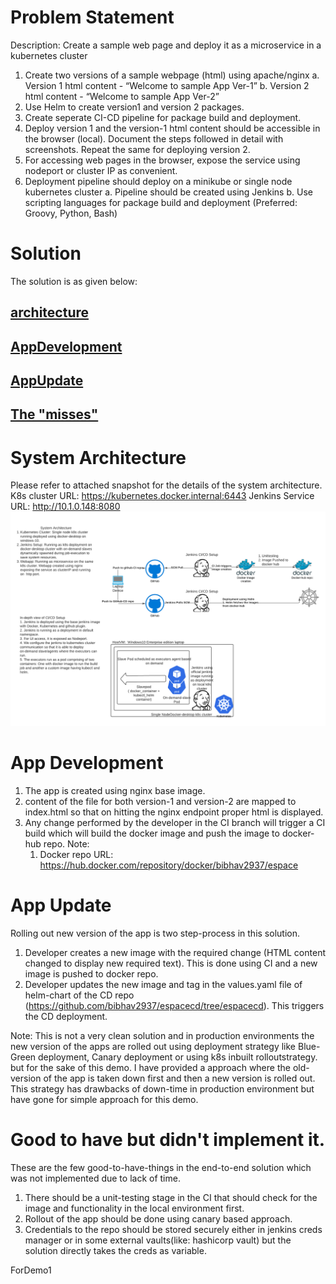# Problem Statement

Description: Create a sample web page and deploy it as a microservice in a kubernetes cluster
1. Create two versions of a sample webpage (html) using apache/nginx
    a. Version 1 html content - “Welcome to sample App Ver-1”
    b. Version 2 html content - “Welcome to sample App Ver-2”
2. Use Helm to create version1 and version 2 packages.
3. Create seperate CI-CD pipeline for package build and deployment.
4. Deploy version 1 and the version-1 html content should be accessible in the browser (local). Document the steps followed in detail with screenshots. Repeat the same for deploying version 2.
5. For accessing web pages in the browser, expose the service using nodeport or cluster IP as convenient.
6. Deployment pipeline should deploy on a minikube or single node kubernetes cluster
    a. Pipeline should be created using Jenkins
    b. Use scripting languages for package build and deployment (Preferred: Groovy, Python, Bash)

# Solution
The solution is as given below:
## [architecture](#architecture)
## [AppDevelopment](#appdev)
## [AppUpdate](#appupdates)
## [The "misses"](#missed)

# System Architecture <a name="architecture"></a>
Please refer to attached snapshot for the details of the system architecture. 
K8s cluster URL: https://kubernetes.docker.internal:6443
Jenkins Service URL: http://10.1.0.148:8080
![Architecture](espacewebapp.png)

# App Development <a name="appdev"></a>
1. The app is created using nginx base image.
2. content of the file for both version-1 and version-2 are mapped to index.html so that on hitting the nginx endpoint proper html is displayed.
3. Any change performed by the developer in the CI branch will trigger a CI build which will build the docker image and push the image to docker-hub repo.
Note:
    1. Docker repo URL: https://hub.docker.com/repository/docker/bibhav2937/espace 

# App Update <a name="appupdates"></a>
Rolling out new version of the app is two step-process in this solution.
1. Developer creates a new image with the required change (HTML content changed to display new required text). This is done using CI and a new image is pushed to docker repo.
2. Developer updates the new image and tag in the values.yaml file of helm-chart of the CD repo (https://github.com/bibhav2937/espacecd/tree/espacecd). This triggers the CD deployment.

Note: This is not a very clean solution and in production environments the new version of the apps are rolled out using deployment strategy like Blue-Green deployment, Canary deployment or using k8s inbuilt rolloutstrategy. but for the sake of this demo. I have provided a approach where the old-version of the app is taken down first and then a new version is rolled out. This strategy has drawbacks of down-time in production environment but have gone for simple approach for this demo.

# Good to have but didn't implement it. <a name="missed"></a>
These are the few good-to-have-things in the end-to-end solution which was not implemented due to lack of time.
1. There should be a unit-testing stage in the CI that should check for the image and functionality in the local environment first.
2. Rollout of the app should be done using canary based approach.
3. Credentials to the repo should be stored securely either in jenkins creds manager or in some external vaults(like: hashicorp vault) but the solution directly takes the creds as variable.

ForDemo1

